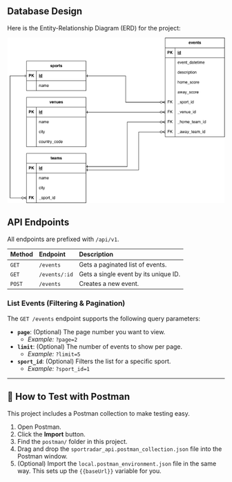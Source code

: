 ## Database Design

Here is the Entity-Relationship Diagram (ERD) for the project:

![Database ERD](./erd.drawio.png)

## API Endpoints

All endpoints are prefixed with `/api/v1`.

| Method | Endpoint | Description |
| :--- | :--- | :--- |
| `GET` | `/events` | Gets a paginated list of events. |
| `GET` | `/events/:id` | Gets a single event by its unique ID. |
| `POST` | `/events` | Creates a new event. |

### List Events (Filtering & Pagination)

The `GET /events` endpoint supports the following query parameters:

* **`page`**: (Optional) The page number you want to view.
    * *Example:* `?page=2`
* **`limit`**: (Optional) The number of events to show per page.
    * *Example:* `?limit=5`
* **`sport_id`**: (Optional) Filters the list for a specific sport.
    * *Example:* `?sport_id=1`

---

## 🧪 How to Test with Postman

This project includes a Postman collection to make testing easy.

1.  Open Postman.
2.  Click the **Import** button.
3.  Find the `postman/` folder in this project.
4.  Drag and drop the `sportradar_api.postman_collection.json` file into the Postman window.
5.  (Optional) Import the `local.postman_environment.json` file in the same way. This sets up the `{{baseUrl}}` variable for you.